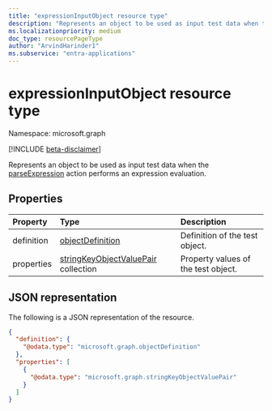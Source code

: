 ```yaml
---
title: "expressionInputObject resource type"
description: "Represents an object to be used as input test data when the synchronizationSchema parseExpression action performs an expression evaluation."
ms.localizationpriority: medium
doc_type: resourcePageType
author: "ArvindHarinder1"
ms.subservice: "entra-applications"
---
```


# expressionInputObject resource type

Namespace: microsoft.graph

[!INCLUDE [beta-disclaimer](../../includes/beta-disclaimer.md)]

Represents an object to be used as input test data when the [parseExpression](../api/synchronization-synchronizationschema-parseexpression.md) action performs an expression evaluation.

## Properties
| Property       | Type    |Description|
|:---------------|:--------|:----------|
|definition|[objectDefinition](synchronization-objectdefinition.md)|Definition of the test object.|
|properties|[stringKeyObjectValuePair](synchronization-stringkeyobjectvaluepair.md) collection|Property values of the test object.|

## JSON representation

The following is a JSON representation of the resource.

<!-- {
  "blockType": "resource",
  "optionalProperties": [

  ],
  "@odata.type": "microsoft.graph.expressionInputObject"
}-->

```json
{
  "definition": {
    "@odata.type": "microsoft.graph.objectDefinition"
  },
  "properties": [
    {
      "@odata.type": "microsoft.graph.stringKeyObjectValuePair"
    }
  ]
}
```

<!-- uuid: 8fcb5dbc-d5aa-4681-8e31-b001d5168d79
2015-10-25 14:57:30 UTC -->
<!--
{
  "type": "#page.annotation",
  "description": "expressionInputObject resource",
  "keywords": "",
  "section": "documentation",
  "tocPath": "",
  "suppressions": []
}
-->


